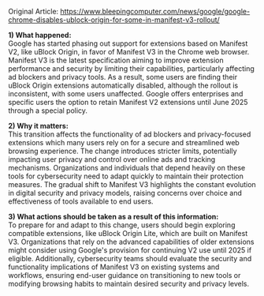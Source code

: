 Original Article: https://www.bleepingcomputer.com/news/google/google-chrome-disables-ublock-origin-for-some-in-manifest-v3-rollout/

**1) What happened:**  
Google has started phasing out support for extensions based on Manifest V2, like uBlock Origin, in favor of Manifest V3 in the Chrome web browser. Manifest V3 is the latest specification aiming to improve extension performance and security by limiting their capabilities, particularly affecting ad blockers and privacy tools. As a result, some users are finding their uBlock Origin extensions automatically disabled, although the rollout is inconsistent, with some users unaffected. Google offers enterprises and specific users the option to retain Manifest V2 extensions until June 2025 through a special policy.

**2) Why it matters:**  
This transition affects the functionality of ad blockers and privacy-focused extensions which many users rely on for a secure and streamlined web browsing experience. The change introduces stricter limits, potentially impacting user privacy and control over online ads and tracking mechanisms. Organizations and individuals that depend heavily on these tools for cybersecurity need to adapt quickly to maintain their protection measures. The gradual shift to Manifest V3 highlights the constant evolution in digital security and privacy models, raising concerns over choice and effectiveness of tools available to end users.

**3) What actions should be taken as a result of this information:**  
To prepare for and adapt to this change, users should begin exploring compatible extensions, like uBlock Origin Lite, which are built on Manifest V3. Organizations that rely on the advanced capabilities of older extensions might consider using Google's provision for continuing V2 use until 2025 if eligible. Additionally, cybersecurity teams should evaluate the security and functionality implications of Manifest V3 on existing systems and workflows, ensuring end-user guidance on transitioning to new tools or modifying browsing habits to maintain desired security and privacy levels.